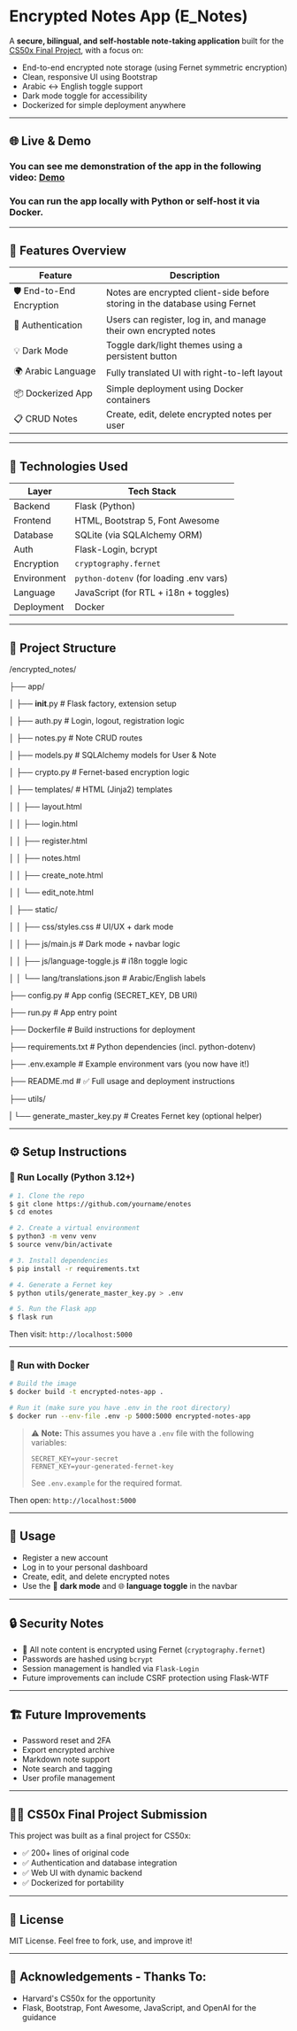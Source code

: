 # Encrypted Notes App (E_Notes)

A **secure, bilingual, and self-hostable note-taking application** built for the [CS50x Final Project](https://cs50.harvard.edu/college/2025/fall/), with a focus on:

- End-to-end encrypted note storage (using Fernet symmetric encryption)
- Clean, responsive UI using Bootstrap
- Arabic ↔ English toggle support
- Dark mode toggle for accessibility
- Dockerized for simple deployment anywhere

---

## 🌐 Live & Demo
### You can see me demonstration of the app in the following video: [Demo](https://youtu.be/Gb7nPGLdrG8)
### You can run the app locally with Python or self-host it via Docker. 

---

## 🚀 Features Overview

| Feature                   | Description                                                                 |
| ------------------------- | --------------------------------------------------------------------------- |
| 🛡️ End-to-End Encryption  | Notes are encrypted client-side before storing in the database using Fernet |
| 🔐 Authentication         | Users can register, log in, and manage their own encrypted notes            |
| 💡 Dark Mode              | Toggle dark/light themes using a persistent button                          |
| 🌍 Arabic Language        | Fully translated UI with right-to-left layout                               |
| 📦 Dockerized App         | Simple deployment using Docker containers                                   |
| 📋 CRUD Notes             | Create, edit, delete encrypted notes per user                               |

---

## 🧰 Technologies Used

| Layer       | Tech Stack                              |
| ----------- | --------------------------------------- |
| Backend     | Flask (Python)                          |
| Frontend    | HTML, Bootstrap 5, Font Awesome         |
| Database    | SQLite (via SQLAlchemy ORM)             |
| Auth        | Flask-Login, bcrypt                     |
| Encryption  | `cryptography.fernet`                   |
| Environment | `python-dotenv` (for loading .env vars) |
| Language    | JavaScript (for RTL + i18n + toggles)   |
| Deployment  | Docker                                  |

---

## 📁 Project Structure

/encrypted_notes/

├── app/

│ ├── __init__.py # Flask factory, extension setup

│ ├── auth.py # Login, logout, registration logic

│ ├── notes.py # Note CRUD routes

│ ├── models.py # SQLAlchemy models for User & Note

│ ├── crypto.py # Fernet-based encryption logic

│ ├── templates/ # HTML (Jinja2) templates

│ │ ├── layout.html

│ │ ├── login.html

│ │ ├── register.html

│ │ ├── notes.html

│ │ ├── create_note.html

│ │ └── edit_note.html

│ ├── static/

│ │ ├── css/styles.css # UI/UX + dark mode

│ │ ├── js/main.js # Dark mode + navbar logic

│ │ ├── js/language-toggle.js # i18n toggle logic

│ │ └── lang/translations.json # Arabic/English labels

├── config.py # App config (SECRET_KEY, DB URI)

├── run.py # App entry point

├── Dockerfile # Build instructions for deployment

├── requirements.txt # Python dependencies (incl. python-dotenv)

├── .env.example # Example environment vars (you now have it!)

├── README.md # ✅ Full usage and deployment instructions

├── utils/

| └── generate_master_key.py # Creates Fernet key (optional helper)

---

## ⚙️ Setup Instructions

### 🐍 Run Locally (Python 3.12+)

```bash
# 1. Clone the repo
$ git clone https://github.com/yourname/enotes
$ cd enotes

# 2. Create a virtual environment
$ python3 -m venv venv
$ source venv/bin/activate

# 3. Install dependencies
$ pip install -r requirements.txt

# 4. Generate a Fernet key
$ python utils/generate_master_key.py > .env

# 5. Run the Flask app
$ flask run
```

Then visit: `http://localhost:5000`

---

### 🐳 Run with Docker

```bash
# Build the image
$ docker build -t encrypted-notes-app .

# Run it (make sure you have .env in the root directory)
$ docker run --env-file .env -p 5000:5000 encrypted-notes-app
```

> ⚠️ **Note:** This assumes you have a `.env` file with the following variables:
> 
> ```env
> SECRET_KEY=your-secret
> FERNET_KEY=your-generated-fernet-key
> ```
> 
> See `.env.example` for the required format.

Then open: `http://localhost:5000`

---

## 📝 Usage

- Register a new account
- Log in to your personal dashboard
- Create, edit, and delete encrypted notes
- Use the 🌙 **dark mode** and 🌐 **language toggle** in the navbar

---

## 🔒 Security Notes

- 🔐 All note content is encrypted using Fernet (`cryptography.fernet`)
- Passwords are hashed using `bcrypt`
- Session management is handled via `Flask-Login`
- Future improvements can include CSRF protection using Flask-WTF

---

## 🏗️ Future Improvements

- Password reset and 2FA
- Export encrypted archive
- Markdown note support
- Note search and tagging
- User profile management

---

## 🧑‍🎓 CS50x Final Project Submission

This project was built as a final project for CS50x:

- ✅ 200+ lines of original code
- ✅ Authentication and database integration
- ✅ Web UI with dynamic backend
- ✅ Dockerized for portability

---

## 📜 License

MIT License. Feel free to fork, use, and improve it!

---

## 🙏 Acknowledgements - Thanks To:

- Harvard's CS50x for the opportunity
- Flask, Bootstrap, Font Awesome, JavaScript, and OpenAI for the guidance
